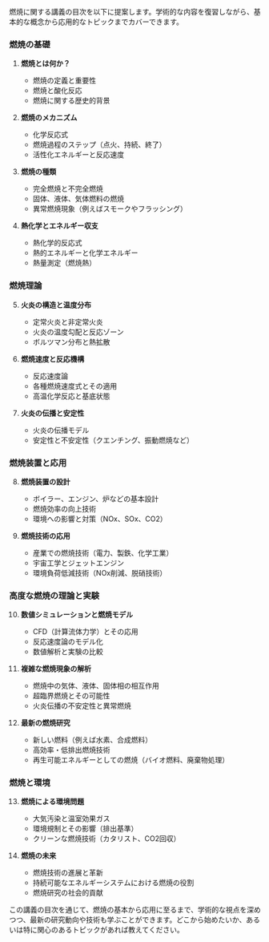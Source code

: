 燃焼に関する講義の目次を以下に提案します。学術的な内容を復習しながら、基本的な概念から応用的なトピックまでカバーできます。

### 燃焼の基礎
1. **燃焼とは何か？**
   - 燃焼の定義と重要性
   - 燃焼と酸化反応
   - 燃焼に関する歴史的背景

2. **燃焼のメカニズム**
   - 化学反応式
   - 燃焼過程のステップ（点火、持続、終了）
   - 活性化エネルギーと反応速度

3. **燃焼の種類**
   - 完全燃焼と不完全燃焼
   - 固体、液体、気体燃料の燃焼
   - 異常燃焼現象（例えばスモークやフラッシング）

4. **熱化学とエネルギー収支**
   - 熱化学的反応式
   - 熱的エネルギーと化学エネルギー
   - 熱量測定（燃焼熱）

### 燃焼理論
5. **火炎の構造と温度分布**
   - 定常火炎と非定常火炎
   - 火炎の温度勾配と反応ゾーン
   - ボルツマン分布と熱拡散

6. **燃焼速度と反応機構**
   - 反応速度論
   - 各種燃焼速度式とその適用
   - 高温化学反応と基底状態

7. **火炎の伝播と安定性**
   - 火炎の伝播モデル
   - 安定性と不安定性（クエンチング、振動燃焼など）

### 燃焼装置と応用
8. **燃焼装置の設計**
   - ボイラー、エンジン、炉などの基本設計
   - 燃焼効率の向上技術
   - 環境への影響と対策（NOx、SOx、CO2）

9. **燃焼技術の応用**
   - 産業での燃焼技術（電力、製鉄、化学工業）
   - 宇宙工学とジェットエンジン
   - 環境負荷低減技術（NOx削減、脱硝技術）

### 高度な燃焼の理論と実験
10. **数値シミュレーションと燃焼モデル**
    - CFD（計算流体力学）とその応用
    - 反応速度論のモデル化
    - 数値解析と実験の比較

11. **複雑な燃焼現象の解析**
    - 燃焼中の気体、液体、固体相の相互作用
    - 超臨界燃焼とその可能性
    - 火炎伝播の不安定性と異常燃焼

12. **最新の燃焼研究**
    - 新しい燃料（例えば水素、合成燃料）
    - 高効率・低排出燃焼技術
    - 再生可能エネルギーとしての燃焼（バイオ燃料、廃棄物処理）

### 燃焼と環境
13. **燃焼による環境問題**
    - 大気汚染と温室効果ガス
    - 環境規制とその影響（排出基準）
    - クリーンな燃焼技術（カタリスト、CO2回収）

14. **燃焼の未来**
    - 燃焼技術の進展と革新
    - 持続可能なエネルギーシステムにおける燃焼の役割
    - 燃焼研究の社会的貢献

この講義の目次を通じて、燃焼の基本から応用に至るまで、学術的な視点を深めつつ、最新の研究動向や技術も学ぶことができます。どこから始めたいか、あるいは特に関心のあるトピックがあれば教えてください。